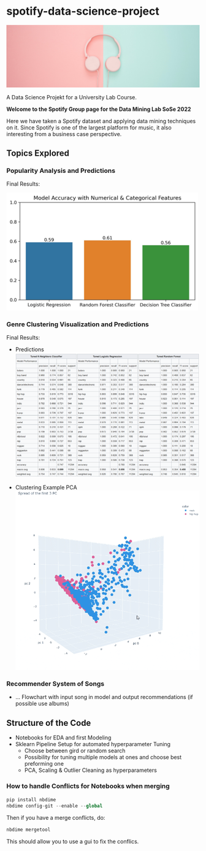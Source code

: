 # spotify-data-science-project

![](images/readme/header.jpg)


A Data Science Projekt for a University Lab Course.

__Welcome to the Spotify Group page for the Data Mining Lab SoSe 2022__

Here we have taken a Spotify dataset and applying data mining techniques on it. Since Spotify is one of the largest platform for music, it also interesting from a business case perspective.

## Topics Explored

### Popularity Analysis and Predictions

Final Results:

<img src="images/readme/pop_prediction_results.jpg" width="500"/>

### Genre Clustering Visualization and Predictions

Final Results:

- Predictions
    ![](images/readme/results_genre.png)

- Clustering Example PCA
    ![](images/readme/pca_rock_hiphop.gif)

### Recommender System of Songs

- ... Flowchart with input song in model and output recommendations (if possible use albums)

## Structure of the Code

- Notebooks for EDA and first Modeling
- Sklearn Pipeline Setup for automated hyperparameter Tuning
  - Choose between gird or random search
  - Possibility for tuning multiple models at ones and choose best preforming one
  - PCA, Scaling & Outlier Cleaning as hyperparameters

### How to handle Conflicts for Notebooks when merging

```python
pip install nbdime
nbdime config-git --enable --global
```

Then if you have a merge conflicts, do:

```python
nbdime mergetool
```

This should allow you to use a gui to fix the conflics.
